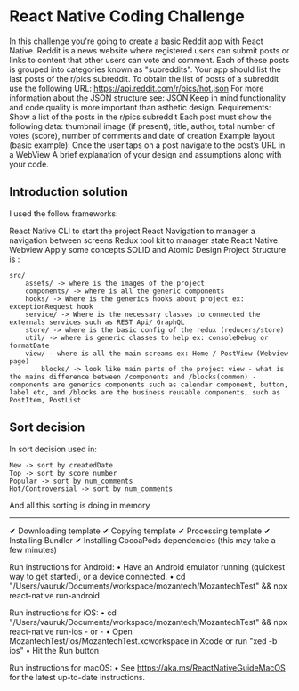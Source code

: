 # React Native Coding Challenge

In this challenge you're going to create a basic Reddit app with React Native.
Reddit is a news website where registered users can submit posts or links to content that other users can vote and comment. Each of these posts is grouped into categories known as "subreddits".
Your app should list the last posts of the r/pics subreddit.
To obtain the list of posts of a subreddit use the following URL:
https://api.reddit.com/r/pics/hot.json
For more information about the JSON structure see:
JSON
Keep in mind functionality and code quality is more important than asthetic design.
Requirements:
Show a list of the posts in the r/pics subreddit
Each post must show the following data: thumbnail image (if present), title, author, total number of votes (score), number of comments and date of creation
Example layout (basic example):
Once the user taps on a post navigate to the post’s URL in a WebView
A brief explanation of your design and assumptions along with your code.

## Introduction solution

I used the follow frameworks:

React Native CLI to start the project
React Navigation to manager a navigation between screens
Redux tool kit to manager state
React Native Webview
Apply some concepts SOLID and Atomic Design
Project Structure is :

```
src/
    assets/ -> where is the images of the project
    components/ -> where is all the generic components
    hooks/ -> Where is the generics hooks about project ex: exceptionRequest hook
    service/ -> Where is the necessary classes to connected the externals services such as REST Api/ GraphQL
    store/ -> where is the basic config of the redux (reducers/store)
    util/ -> where is generic classes to help ex: consoleDebug or formatDate
    view/ - where is all the main screams ex: Home / PostView (Webview page)
        blocks/ -> look like main parts of the project view - what is the mains difference between /components and /blocks(common) - components are generics components such as calendar component, button, label etc, and /blocks are the business reusable components, such as PostItem, PostList

```

## Sort decision

In sort decision used in:

```
New -> sort by createdDate
Top -> sort by score number
Popular -> sort by num_comments
Hot/Controversial -> sort by num_comments
```

And all this sorting is doing in memory

---

✔ Downloading template
✔ Copying template
✔ Processing template
✔ Installing Bundler
✔ Installing CocoaPods dependencies (this may take a few minutes)

Run instructions for Android:
• Have an Android emulator running (quickest way to get started), or a device connected.
• cd "/Users/vauruk/Documents/workspace/mozantech/MozantechTest" && npx react-native run-android

Run instructions for iOS:
• cd "/Users/vauruk/Documents/workspace/mozantech/MozantechTest" && npx react-native run-ios - or -
• Open MozantechTest/ios/MozantechTest.xcworkspace in Xcode or run "xed -b ios"
• Hit the Run button

Run instructions for macOS:
• See https://aka.ms/ReactNativeGuideMacOS for the latest up-to-date instructions.
